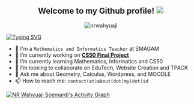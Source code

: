 <div align="center">
  <h2>Welcome to my Github profile! <img src="https://media.giphy.com/media/hvRJCLFzcasrR4ia7z/giphy.gif" width="20"></h2>
  <img src="https://komarev.com/ghpvc/?username=nrwahyuaji&label=Profile%20views&color=0e75b6&style=flat" alt="nrwahyuaji" />
</div>

[![Typing SVG](http://readme-typing-svg.herokuapp.com?font=Inconsolata&pause=1000&color=F28A00&center=true&width=435&lines=Hey!+I'm+aji;I'm+a+mathematics+teacher+at+SMAGAM;I'm+also+an+informatics+teacher+at+SMAGAM)](https://git.io/typing-svg)

- 🏫 I'm a `Mathematics and Informatics Teacher` at SMAGAM
- 🔭 I’m currently working on <a href="https://cs50.harvard.edu/indonesia/2023/project/"><b>CS50 Final Project</b></a>
- 🌱 I’m currently learning Mathematics, Informatics and CS50
- 👯 I’m looking to collaborate on EduTech, Website Creation and TPACK
- 💬 Ask me about Geometry, Calculus, Wordpress, and MOODLE
- 📫 How to reach me: `contact(at)about(dot)my(dot)id`

[![NR Wahyuaji Soemardi's Activity Graph](https://github-readme-activity-graph.cyclic.app/graph?username=nrwahyuaji&hide_border=true&border_radius=5px&bg_color=22272e&color=fff&line=f28a00&point=fff)](https://about.my.id)

